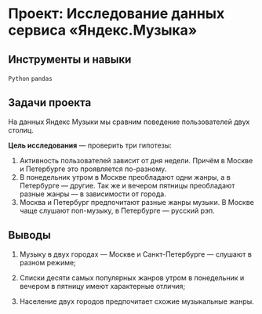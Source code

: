 # Проект: Исследование данных сервиса «‎Яндекс.Музыка»
## Инструменты и навыки
`Python` `pandas`
## Задачи проекта
На данных Яндекс Музыки мы сравним поведение пользователей двух столиц.

**Цель исследования** — проверить три гипотезы:

1. Активность пользователей зависит от дня недели. Причём в Москве и Петербурге это проявляется по-разному.
2. В понедельник утром в Москве преобладают одни жанры, а в Петербурге — другие. Так же и вечером пятницы преобладают разные жанры — в зависимости от города.
3. Москва и Петербург предпочитают разные жанры музыки. В Москве чаще слушают поп-музыку, в Петербурге — русский рэп.
## Выводы
1. Музыку в двух городах — Москве и Санкт-Петербурге — слушают в разном режиме;

2. Списки десяти самых популярных жанров утром в понедельник и вечером в пятницу имеют характерные отличия;

3. Население двух городов предпочитает cхожие музыкальные жанры.
